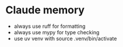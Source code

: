 # Claude memory

- always use ruff for formatting
- always use mypy for type checking
- use uv venv with source .venv/bin/activate
